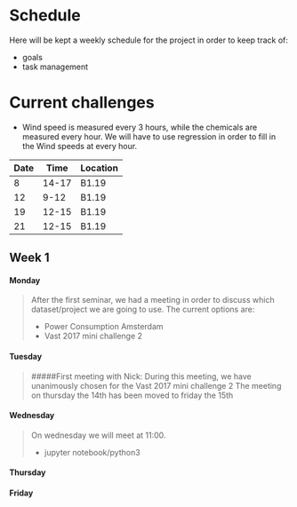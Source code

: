
# Schedule
Here will be kept a weekly schedule for the project in order to keep track of:
- goals
- task management

# Current challenges

- Wind speed is measured every 3 hours, while the chemicals are measured every hour. We will have to use regression in order to fill in the Wind speeds at every hour.

Date | Time | Location
---- | ---- | ----
8 | 14-17 | B1.19
12 | 9-12 | B1.19
19 | 12-15 | B1.19
21 | 12-15 | B1.19

## Week 1

#### Monday
> After the first seminar, we had a meeting in order to discuss which dataset/project we are going to use.
> The current options are:
>  - Power Consumption Amsterdam
>  - Vast 2017 mini challenge 2
#### Tuesday
> #####First meeting with Nick:
> During this meeting, we have unanimously chosen for the Vast 2017 mini challenge 2
> The meeting on thursday the 14th has been moved to friday the 15th
#### Wednesday
> On wednesday we will meet at 11:00.
> - jupyter notebook/python3
#### Thursday
#### Friday
